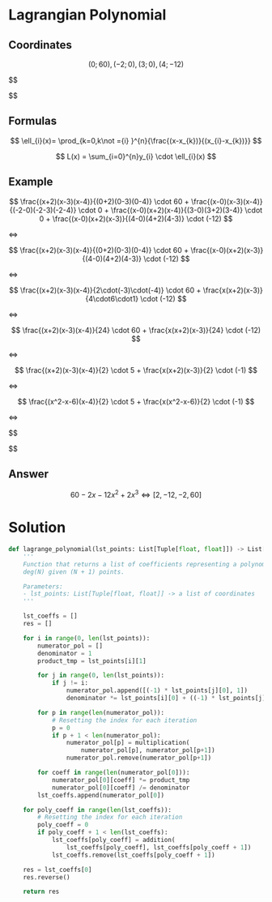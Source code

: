 # Lagrangian Polynomial

## Coordinates

$$
(0; 60), (-2; 0), (3; 0), (4; -12)
$$

$$


$$

## Formulas

$$
\ell_{i}(x)= \prod_{k=0,k\not ={i} }^{n}{\frac{(x-x_{k})}{(x_{i}-x_{k})}}
$$

$$
    L(x) = \sum_{i=0}^{n}y_{i} \cdot \ell_{i}(x)
$$

## Example

$$
\frac{(x+2)(x-3)(x-4)}{(0+2)(0-3)(0-4)} \cdot 60 + \frac{(x-0)(x-3)(x-4)}{(-2-0)(-2-3)(-2-4)} \cdot 0 + \frac{(x-0)(x+2)(x-4)}{(3-0)(3+2)(3-4)} \cdot 0 + \frac{(x-0)(x+2)(x-3)}{(4-0)(4+2)(4-3)} \cdot (-12)
$$

$\Leftrightarrow$

$$
\frac{(x+2)(x-3)(x-4)}{(0+2)(0-3)(0-4)} \cdot 60 + \frac{(x-0)(x+2)(x-3)}{(4-0)(4+2)(4-3)} \cdot (-12)
$$

$\Leftrightarrow$

$$
\frac{(x+2)(x-3)(x-4)}{2\cdot(-3)\cdot(-4)} \cdot 60 + \frac{x(x+2)(x-3)}{4\cdot6\cdot1} \cdot (-12)
$$

$\Leftrightarrow$

$$
\frac{(x+2)(x-3)(x-4)}{24} \cdot 60 + \frac{x(x+2)(x-3)}{24} \cdot (-12)
$$

$\Leftrightarrow$

$$
\frac{(x+2)(x-3)(x-4)}{2} \cdot 5 + \frac{x(x+2)(x-3)}{2} \cdot (-1)
$$

$\Leftrightarrow$

$$
\frac{(x^2-x-6)(x-4)}{2} \cdot 5 + \frac{x(x^2-x-6)}{2} \cdot (-1)
$$

$\Leftrightarrow$

$$


$$

## Answer

$$
60 - 2x -12x^2 + 2x^3 \Leftrightarrow [2, -12, -2, 60]
$$

# Solution

```python
def lagrange_polynomial(lst_points: List[Tuple[float, float]]) -> List[float]:
    '''
    Function that returns a list of coefficients representing a polynomial of
    deg(N) given (N + 1) points.

    Parameters:
    - lst_points: List[Tuple[float, float]] -> a list of coordinates
    '''

    lst_coeffs = []
    res = []

    for i in range(0, len(lst_points)):
        numerator_pol = []
        denominator = 1
        product_tmp = lst_points[i][1]

        for j in range(0, len(lst_points)):
            if j != i:
                numerator_pol.append([(-1) * lst_points[j][0], 1])
                denominator *= lst_points[i][0] + ((-1) * lst_points[j][0])

        for p in range(len(numerator_pol)):
            # Resetting the index for each iteration
            p = 0
            if p + 1 < len(numerator_pol):
                numerator_pol[p] = multiplication(
                    numerator_pol[p], numerator_pol[p+1])
                numerator_pol.remove(numerator_pol[p+1])

        for coeff in range(len(numerator_pol[0])):
            numerator_pol[0][coeff] *= product_tmp
            numerator_pol[0][coeff] /= denominator
        lst_coeffs.append(numerator_pol[0])

    for poly_coeff in range(len(lst_coeffs)):
        # Resetting the index for each iteration
        poly_coeff = 0
        if poly_coeff + 1 < len(lst_coeffs):
            lst_coeffs[poly_coeff] = addition(
                lst_coeffs[poly_coeff], lst_coeffs[poly_coeff + 1])
            lst_coeffs.remove(lst_coeffs[poly_coeff + 1])

    res = lst_coeffs[0]
    res.reverse()

    return res

```
